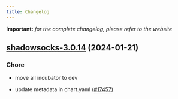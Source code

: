 ```yaml
---
title: Changelog
---
```


**Important:**
*for the complete changelog, please refer to the website*



## [shadowsocks-3.0.14](https://github.com/truecharts/charts/compare/shadowsocks-3.0.13...shadowsocks-3.0.14) (2024-01-21)

### Chore



- move all incubator to dev

- update metadata in chart.yaml ([#17457](https://github.com/truecharts/charts/issues/17457))